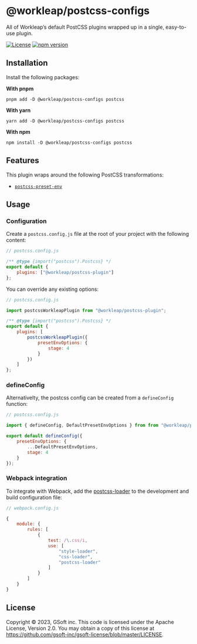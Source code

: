# @workleap/postcss-configs

All of Workleap’s default PostCSS plugins wrapped up in a single, easy-to-use plugin.

[![License](https://img.shields.io/badge/License-Apache_2.0-blue.svg)](../../LICENSE)
[![npm version](https://img.shields.io/npm/v/@workleap/postcss-plugin)](https://www.npmjs.com/package/@workleap/postcss-plugin)

## Installation

Install the following packages:

**With pnpm**

```shell
pnpm add -D @workleap/postcss-configs postcss
```

**With yarn**

```shell
yarn add -D @workleap/postcss-configs postcss
```

**With npm**

```shell
npm install -D @workleap/postcss-configs postcss
```

## Features

This plugin wraps around the following PostCSS transformations:

- [`postcss-preset-env`](https://github.com/csstools/postcss-preset-env)

## Usage

### Configuration

Create a `postcss.config.js` file at the root of your project with the following content:

```js
// postcss.config.js

/** @type {import("postcss").Postcss} */
export default {
    plugins: ["@workleap/postcss-plugin"]
};
```

You can override any existing options:

```js
// postcss.config.js

import postcssWorkleapPlugin from "@workleap/postcss-plugin";

/** @type {import("postcss").Postcss} */
export default {
    plugins: [
        postcssWorkleapPlugin({
            presetEnvOptions: {
                stage: 4
            }
        })
    ]
};
```

### defineConfig

Alternativelty, the postcss config can be created from a `defineConfig` function:

```js
// postcss.config.js

import { defineConfig, DefaultPresetEnvOptions } from from "@workleap/postcss-plugin";

export default defineConfig({
    presetEnvOptions: {
        ...DefaultPresetEnvOptions,
        stage: 4
    }
});
```

### Webpack integration

To integrate with Webpack, add the [postcss-loader](https://webpack.js.org/loaders/postcss-loader/) to the development and build configuration file:

```js
// webpack.config.js

{
    module: {
        rules: [
            {
                test: /\.css/i,
                use: [
                    "style-loader",
                    "css-loader",
                    "postcss-loader"
                ]
            }
        ]
    }
}
```

## License

Copyright © 2023, GSoft inc. This code is licensed under the Apache License, Version 2.0. You may obtain a copy of this license at https://github.com/gsoft-inc/gsoft-license/blob/master/LICENSE.
